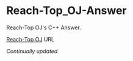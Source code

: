 # Reach-Top_OJ-Answer
Reach-Top OJ's C++ Answer.

[Reach-Top OJ](http://www.reach-top.cn/) URL

*Continually updated*
